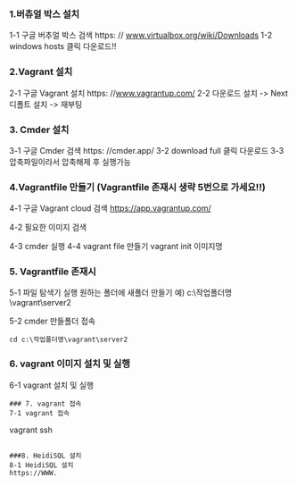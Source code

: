  ### 1.버츄얼 박스 설치
 1-1 구글 버추얼 박스 검색
 https: // www.virtualbox.org/wiki/Downloads
 1-2
 windows hosts 클릭 다운로드!!
 
 ### 2.Vagrant 설치
 
2-1 구글 Vagrant 설치
https: //www.vagrantup.com/
2-2 다운로드 설치 -> Next 디폴트 설치 -> 재부팅

### 3. Cmder 설치

3-1 구글 Cmder 검색
https: //cmder.app/
3-2 download full 클릭 다운로드
3-3 압축파일이라서 압축해제 후 실행가능

### 4.Vagrantfile 만들기 (Vagrantfile 존재시 생략 5번으로 가세요!!)
4-1 구글 Vagrant cloud 검색
https://app.vagrantup.com/  

4-2 필요한 이미지 검색 

4-3 cmder 실행
4-4 vagrant file 만들기
vagrant init 이미지명

### 5. Vagrantfile 존재시
5-1 파일 탐색기 실행 원하는 폴더에  새폴더 만들기
예) c:\작업폴더명\vagrant\server2

5-2 cmder 만들폴더 접속
```
cd c:\작업폴더명\vagrant\server2
```
### 6. vagrant 이미지 설치 및 실행
6-1 vagrant 설치 및 실행
``` 
### 7. vagrant 접속
7-1 vagrant 접속
```
vagrant ssh
```

###8. HeidiSQL 설치
8-1 HeidiSQL 설치
https://WWW.























